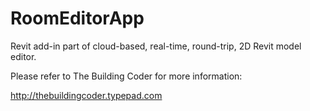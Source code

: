 RoomEditorApp
=============

Revit add-in part of cloud-based, real-time, round-trip, 2D Revit model editor.

Please refer to The Building Coder for more information:

http://thebuildingcoder.typepad.com
